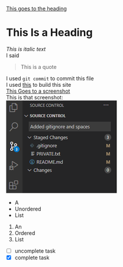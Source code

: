 [This goes to the heading](#this-is-a-heading)  
# This Is a Heading  
*This is italic text*  
I said  
>This is a quote  

I used `git commit` to commit this file  
I used [this](https://docs.github.com/en/github/writing-on-github/basic-writing-and-formatting-syntax#headings) to build this site  
[This Goes to a screenshot](screenshots\Gitstuff.png)  
This is that screenshot:  
![image](screenshots/Gitstuff.png)  
- A
- Unordered
- List
1. An
2. Ordered
3. List
- [ ] uncomplete task
- [x] complete task 